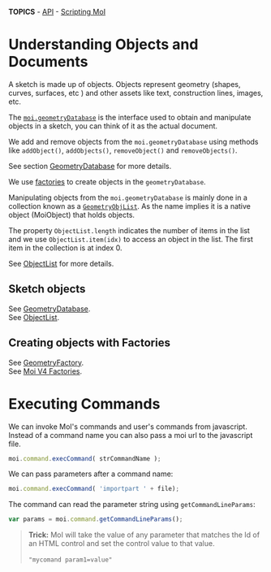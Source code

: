 **TOPICS** - [API](doc_moi_api.md) - [Scripting MoI](doc_scripting.md)


# Understanding Objects and Documents

A sketch is made up of objects. Objects represent geometry (shapes, curves, surfaces, etc ) and other assets like text, construction lines, images, etc.

The [`moi.geometryDatabase`](doc_moi_geometrydb.md#GeometryDatabase) is the interface used to obtain and manipulate objects in a sketch, you can think of it as the actual document.

We add and remove objects from the `moi.geometryDatabase` using methods like `addObject()`, `addObjects()`, `removeObject()` and `removeObjects()`. 

See section [GeometryDatabase](doc_moi_geometrydb.md#GeometryDatabase) for more details.

We use [factories](doc_moi_factories.md#GeometryFactory) to create objects in the `geometryDatabase`. 

Manipulating objects from the `moi.geometryDatabase` is mainly done in a collection known as a [`GeometryObjList`](#GeometryObjList). As the name implies it is a native object (MoiObject) that holds objects.

The property `ObjectList.length` indicates the number of items in the list and we use `ObjectList.item(idx)` to access an object in the list. The first item in the collection is at index 0. 

See [ObjectList](doc_moi_geometrydb.md#GeometryObjList) for more details.


## Sketch objects

See [GeometryDatabase](doc_moi_geometrydb.md#GeometryDatabase).<br>
See [ObjectList](doc_moi_geometrydb.md#GeometryObjList).<br>


## Creating objects with Factories

See [GeometryFactory](doc_moi_factories.md#GeometryFactory).<br>
See [Moi V4 Factories](doc_moi_factories.md#geometry-factories).<br>



# Executing Commands #

We can invoke MoI's commands and user's commands from javascript. Instead of a command name you can also pass a moi url to the javascript file.

```js
moi.command.execCommand( strCommandName );
```

We can pass parameters after a command name:

```js
moi.command.execCommand( 'importpart ' + file);
```

The command can read the parameter string using `getCommandLineParams`:

```js
var params = moi.command.getCommandLineParams();
```

> **Trick:** MoI will take the value of any parameter that matches the Id of an HTML control and set the control value to that value.<br><br>`"mycomand param1=value" `

